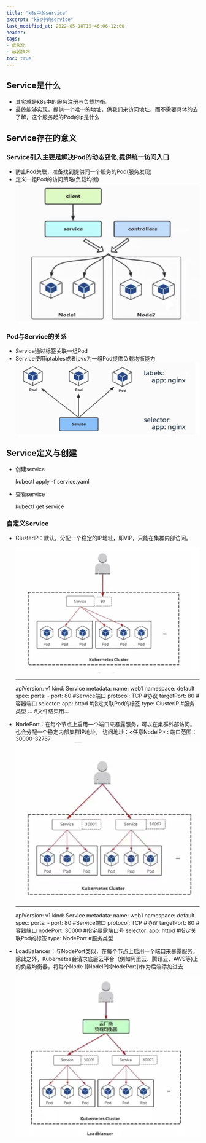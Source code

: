 ```yaml
---
title: "k8s中的service"
excerpt: "k8s中的service"
last_modified_at: 2022-05-18T15:46:06-12:00
header:
tags:
- 虚拟化
- 容器技术
toc: true
---
```

## Service是什么
- 其实就是k8s中的服务注册与负载均衡。
- 最终能够实现，提供一个唯一的地址，供我们来访问地址，而不需要具体的去了解，这个服务起的Pod的ip是什么

## Service存在的意义

### Service引入主要是解决Pod的动态变化,提供统一访问入口
- 防止Pod失联，准备找到提供同一个服务的Pod(服务发现)
- 定义一组Pod的访问策略(负载均衡)
   ![RUNOOB 负载均衡](../assets/images/1652863159.png)
   
### Pod与Service的关系
- Service通过标签关联一组Pod
- Service使用iptables或者ipvs为一组Pod提供负载均衡能力
   ![RUNOOB service](../assets/images/1652863240.png)
## Service定义与创建
- 创建service
    
    
     kubectl apply -f service.yaml
- 查看service


    kubectl get service

### 自定义Service
- ClusterlP：默认，分配一个稳定的IP地址，即VIP，只能在集群内部访问。
  
    ![RUNOOB clusterIP](../assets/images/clusterIP.png)
 
 
    ---
    apiVersion: v1
    kind: Service
    metadata:
      name: web1
      namespace: default
    spec:
      ports:
      - port: 80		#Service端口
        protocol: TCP	#协议
        targetPort: 80	#容器端口
      selector:
        app: httpd		#指定关联Pod的标签
      type: ClusterIP	#服务类型
    ...					#文件结束用...


- NodePort：在每个节点上启用一个端口来暴露服务，可以在集群外部访问。也会分配一个稳定内部集群IP地址。
   访问地址：<任意NodelP> :<NodePort>
   端口范围：30000-32767
    ![RUNOOB clusterIP](../assets/images/nodePort.png)
    
    
    
    ---
    apiVersion: v1
    kind: Service
    metadata:
      name: web1
      namespace: default
    spec:
      ports:
      - port: 80		#Service端口
        protocol: TCP	#协议
        targetPort: 80	#容器端口
        nodePort: 30000	#指定暴露端口号
      selector: 
        app: httpd		#指定关联Pod的标签
      type: NodePort	#服务类型
- LoadBalancer：与NodePort类似，在每个节点上启用一个端口来暴露服务。除此之外，Kubernetes会请求底层云平台（例如阿里云、腾讯云、AWS等)上的负载均衡器，将每个Node
([NodelP]:[NodePort])作为后端添加进去

    ![RUNOOB clusterIP](../assets/images/loadBalancer.png)